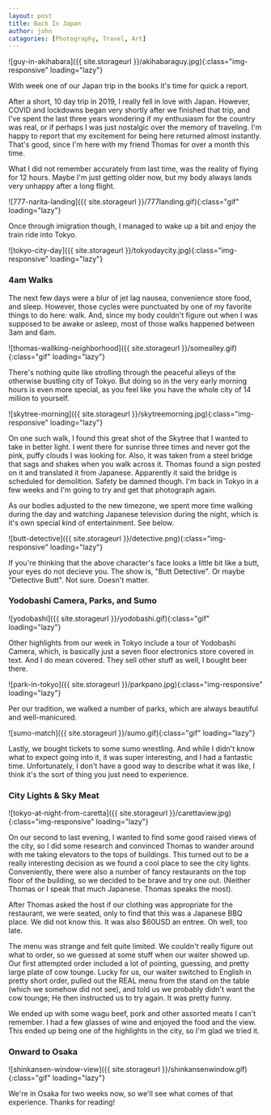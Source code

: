 ```yaml
---
layout: post
title: Back In Japan
author: john
catagories: [Photography, Travel, Art]
---
```



![guy-in-akihabara]({{ site.storageurl }}/akihabaraguy.jpg){:class="img-responsive" loading="lazy"}

With week one of our Japan trip in the books it's time for quick a report.

After a short, 10 day trip in 2019, I really fell in love with Japan. However, COVID and lockdowns began very shortly after we finished that trip, and I've spent the last three years wondering if my enthusiasm for the country was real, or if perhaps I was just nostalgic over the memory of traveling. I'm happy to report that my excitement for being here returned almost instantly. That's good, since I'm here with my friend Thomas for over a month this time.

What I did not remember accurately from last time, was the reality of flying for 12 hours. Maybe I'm just getting older now, but my body always lands very unhappy after a long flight.

![777-narita-landing]({{ site.storageurl }}/777landing.gif){:class="gif" loading="lazy"}

Once through imigration though, I managed to wake up a bit and enjoy the train ride into Tokyo. 

![tokyo-city-day]({{ site.storageurl }}/tokyodaycity.jpg){:class="img-responsive" loading="lazy"}

### 4am Walks

The next few days were a blur of jet lag nausea, convenience store food, and sleep. However, those cycles were punctuated by one of my favorite things to do here: walk. And, since my body couldn't figure out when I was supposed to be awake or asleep, most of those walks happened between 3am and 6am. 

![thomas-wallking-neighborhood]({{ site.storageurl }}/somealley.gif){:class="gif" loading="lazy"}

There's nothing quite like strolling through the peaceful alleys of the otherwise bustling city of Tokyo. But doing so in the very early morning hours is even more special, as you feel like you have the whole city of 14 million to yourself.

![skytree-morning]({{ site.storageurl }}/skytreemorning.jpg){:class="img-responsive" loading="lazy"}

On one such walk, I found this great shot of the Skytree that I wanted to take in better light. I went there for sunrise three times and never got the pink, puffy clouds I was looking for. Also, it was taken from a steel bridge that sags and shakes when you walk across it. Thomas found a sign posted on it and translated it from Japanese. Apparently it said the bridge is scheduled for demolition. Safety be damned though. I'm back in Tokyo in a few weeks and I'm going to try and get that photograph again.

As our bodies adjusted to the new timezone, we spent more time walking during the day and watching Japanese television during the night, which is it's own special kind of entertainment. See below.

![butt-detective]({{ site.storageurl }}/detective.png){:class="img-responsive" loading="lazy"}

If you're thinking that the above character's face looks a little bit like a butt, your eyes do not decieve you. The show is, "Butt Detective". Or maybe "Detective Butt". Not sure. Doesn't matter.

### Yodobashi Camera, Parks, and Sumo

![yodobashi]({{ site.storageurl }}/yodobashi.gif){:class="gif" loading="lazy"}

Other highlights from our week in Tokyo include a tour of Yodobashi Camera, which, is basically just a seven floor electronics store covered in text. And I do mean covered. They sell other stuff as well, I bought beer there.

![park-in-tokyo]({{ site.storageurl }}/parkpano.jpg){:class="img-responsive" loading="lazy"}

Per our tradition, we walked a number of parks, which are always beautiful and well-manicured. 

![sumo-match]({{ site.storageurl }}/sumo.gif){:class="gif" loading="lazy"}

Lastly, we bought tickets to some sumo wrestling. And while I didn't know what to expect going into it, it was super interesting, and I had a fantastic time. Unfortunately, I don't have a good way to describe what it was like, I think it's the sort of thing you just need to experience.

### City Lights & Sky Meat

![tokyo-at-night-from-caretta]({{ site.storageurl }}/carettaview.jpg){:class="img-responsive" loading="lazy"}

On our second to last evening, I wanted to find some good raised views of the city, so I did some research and convinced Thomas to wander around with me taking elevators to the tops of buildings. This turned out to be a really interesting decision as we found a cool place to see the city lights. Conveniently, there were also a number of fancy restaurants on the top floor of the building, so we decided to be brave and try one out. (Neither Thomas or I speak that much Japanese. Thomas speaks the most). 

<div class="three-image-grid-top-pano image-grid">
    <a 
        href="{{ site.storageurl }}/tokyonightcity.jpg" 
        target="_blank" 
        rel="noreferrer noopener" 
        style='background-image: url("{{ site.storageurl }}/tokyonightcity.jpg");'>
    </a>
    <a 
        href="{{ site.storageurl }}/carettastreetview.jpg" 
        target="_blank" 
        rel="noreferrer noopener"
        style='background-image: url("{{ site.storageurl }}/carettastreetview.jpg");'>
    </a>
    <a 
        href="{{ site.storageurl }}/carettabridgeview.jpg"
        target="_blank"
        rel="noreferrer noopener"
        style='background-image: url("{{ site.storageurl }}/carettabridgeview.jpg");'>
    </a>
</div>

After Thomas asked the host if our clothing was appropriate for the restaurant, we were seated, only to find that this was a Japanese BBQ place. We did not know this. It was also $60USD an entree. Oh well, too late.

The menu was strange and felt quite limited. We couldn't really figure out what to order, so we guessed at some stuff when our waiter showed up. Our first attempted order included a lot of pointing, guessing, and pretty large plate of cow tounge. Lucky for us, our waiter switched to English in pretty short order, pulled out the REAL menu from the stand on the table (which we somehow did not see), and told us we probably didn't want the cow tounge; He then instructed us to try again. It was pretty funny. 

We ended up with some wagu beef, pork and other assorted meats I can't remember. I had a few glasses of wine and enjoyed the food and the view. This ended up being one of the highlights in the city, so I'm glad we tried it.

### Onward to Osaka

![shinkansen-window-view]({{ site.storageurl }}/shinkansenwindow.gif){:class="gif" loading="lazy"}

We're in Osaka for two weeks now, so we'll see what comes of that experience. Thanks for reading!
